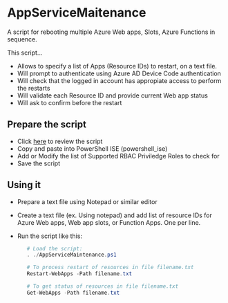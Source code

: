 # AppServiceMaitenance
A script for rebooting multiple Azure Web apps, Slots, Azure Functions in sequence.

This script...
- Allows to specify a list of Apps (Resource IDs) to restart, on a text file.
- Will prompt to authenticate using Azure AD Device Code authentication
- Will check that the logged in account has appropiate access to perform the restarts
- Will validate each Resource ID and provide current Web app status
- Will ask to confirm before the restart

## Prepare the script
-  Click [here](./AppServiceMaintenance.ps1) to review the script
-  Copy and paste into PowerShell ISE (powershell_ise)
-  Add or Modify the list of Supported RBAC Priviledge Roles to check for
-  Save the script

## Using it
- Prepare a text file using Notepad or similar editor
- Create a text file (ex. Using notepad) and add list of resource IDs for Azure Web apps, Web app slots, or Function Apps.  One per line.
- Run the script like this:

    ```powershell
       # Load the script:
       . ./AppServiceMaintenance.ps1

       # To process restart of resources in file filename.txt
       Restart-WebApps -Path filename.txt

       # To get status of resources in file filename.txt
       Get-WebApps -Path filename.txt
    ```


